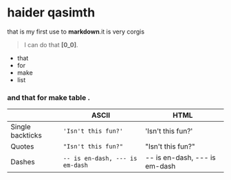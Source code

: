 # haider qasimth
that is my first use to  **markdown**.it is very corgis 

> I can do that **[0_0]**.

- that
- for
- make
- list

### and that for make table .
|                |ASCII                          |HTML                         |
|----------------|-------------------------------|-----------------------------|
|Single backticks|`'Isn't this fun?'`            |'Isn't this fun?'            |
|Quotes          |`"Isn't this fun?"`            |"Isn't this fun?"            |
|Dashes          |`-- is en-dash, --- is em-dash`|-- is en-dash, --- is em-dash|
